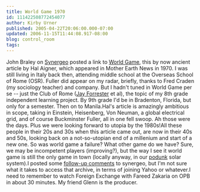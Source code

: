 ```yaml
---
title: World Game 1970
id: 111422508772454077
author: Kirby Urner
published: 2005-04-22T20:06:00.000-07:00
updated: 2006-11-15T11:44:08.917-08:00
blog: control_room
tags: 
---
```


John Braley on [Synergeo](http://groups.yahoo.com/group/synergeo/) posted a link to [World Game](http://www.motherearthnews.com/top_articles/1970_November_December/World_Game), this by now ancient article by Hal Aigner, which appeared in Mother Earth News in 1970. I was still living in Italy back then, attending middle school at the Overseas School of Rome (OSR). Fuller did appear on my radar, briefly, thanks to Fred Craden (my sociology teacher) and company. But I hadn't tuned in World Game per se -- just the Club of Rome ([Jay Forrester](http://www.systemdynamics.org/DL-IntroSysDyn/origin.htm) et al), the topic of my 8th grade independent learning project. By 9th grade I'd be in Bradenton, Florida, but only for a semester. Then on to Manila.Hal's article is amazingly ambitious in scope, taking in Einstein, Heisenberg, Von Neuman, a global electrical grid, and of course Buckminster Fuller, all in one fell swoop. Ah those were the days. Plus we were looking forward to utopia by the 1980s!All these people in their 20s and 30s when this article came out, are now in their 40s and 50s, looking back on a not-so-utopian end of a millenium and start of a new one. So was world game a failure? What other game do we have? Sure, we may be incompetent players (improving?), but the way I see it world game is still the only game in town (locally anyway, in our [podunk](http://www.answers.com/podunk&r=67) solar system).I posted some [follow-up comments](http://groups.yahoo.com/group/synergeo/message/21827) to synergeo, but I'm not sure what it takes to access that archive, in terms of joining Yahoo or whatever.I need to remember to watch Foreign Exchange with Fareed Zakaria on OPB in about 30 minutes.  My friend Glenn is the producer.
